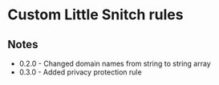 # Custom Little Snitch rules

## Notes
* 0.2.0 - Changed domain names from string to string array
* 0.3.0 - Added privacy protection rule